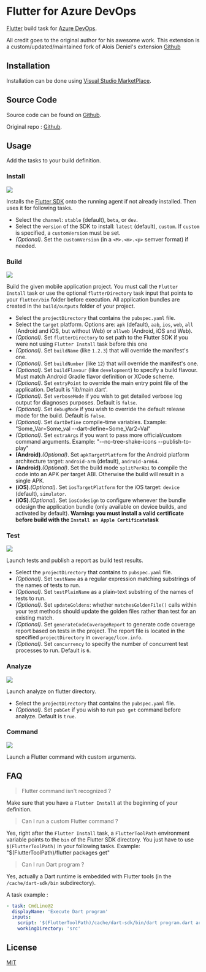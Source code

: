# Flutter for Azure DevOps

[Flutter](http://flutter.io) build task for [Azure DevOps](https://azure.microsoft.com/en-gb/services/devops/).

All credit goes to the original author for his awesome work.
This extension is a custom/updated/maintained fork of Alois Deniel's extension [Github](https://github.com/aloisdeniel/vsts-flutter-tasks)

## Installation

Installation can be done using [Visual Studio MarketPlace](https://marketplace.visualstudio.com/items?itemName=hey24sheep.flutter).

## Source Code

Source code can be found on [Github](https://github.com/hey24sheep/vsts-flutter-tasks).

Original repo : [Github](https://github.com/aloisdeniel/vsts-flutter-tasks).

## Usage

Add the tasks to your build definition.

### Install

![](images/step_install.png)

Installs the [Flutter SDK](https://flutter.io/sdk-archive/) onto the running agent if not already installed. Then uses it for following tasks.

* Select the `channel`: `stable` (default), `beta`, or `dev`.
* Select the `version` of the SDK to install:  `latest` (default), `custom`. If `custom` is specified, a `customVersion` must be set.
* _(Optional)_. Set the `customVersion` (in a `<M>.<m>.<p>` semver format) if needed.

### Build

![](images/step_build.png)

Build the given mobile application project. You must call the `Flutter Install` task or use the optional `flutterDirectory` task input that points to your `flutter/bin` folder before execution. All application bundles are created in the `build/outputs` folder of your project.

* Select the `projectDirectory` that contains the `pubspec.yaml` file.
* Select the `target` platform. Options are: `apk` (default), `aab`, `ios`, `web`, `all` (Android and iOS, but without Web) or `allweb` (Android, iOS and Web).
* _(Optional)_. Set `flutterDirectory` to set path to the Flutter SDK if you were not using `Flutter Install` task before this one
* _(Optional)_. Set `buildName` (like `1.2.3`) that will override the manifest's one.
* _(Optional)_. Set `buildNumber` (like `12`) that will override the manifest's one.
* _(Optional)_. Set `buildFlavour` (like `development`) to specify a build flavour. Must match Android Gradle flavor definition or XCode scheme.
* _(Optional)_. Set `entryPoint` to override the main entry point file of the application. Default is 'lib/main.dart'.
* _(Optional)_. Set `verboseMode` if you wish to get detailed verbose log output for diagnoses purposes. Default is `false`.
* _(Optional)_. Set `debugMode` if you wish to override the default release mode for the build. Default is `false`.
* _(Optional)_. Set `dartDefine` compile-time variables. Example: "Some_Var=Some_val --dart-define=Some_Var2=Val"
* _(Optional)_. Set `extraArgs` if you want to pass more official/custom command arguments. Example: "--no-tree-shake-icons --publish-to-play"
* __(Android)__._(Optional)_. Set `apkTargetPlatform` for the Android platform architecture target: `android-arm` (default), `android-arm64`.
* __(Android)__._(Optional)_. Set the build mode `splitPerAbi` to compile the code into an APK per target ABI. Otherwise the build will result in a single APK.
* __(iOS)__._(Optional)_. Set `iosTargetPlatform` for the iOS target: `device` (default), `simulator`.
* __(iOS)__._(Optional)_. Set `iosCodesign` to configure whenever the bundle odesign the application bundle (only available on device builds, and activated by default). **Warning: you must install a valid certificate before build with the `Install an Apple Certificate`task**

### Test

![](images/step_test.png)

Launch tests and publish a report as build test results.

* Select the `projectDirectory` that contains to `pubspec.yaml` file.
* _(Optional)_. Set `testName` as a regular expression matching substrings of the names of tests to run.
* _(Optional)_. Set `testPlainName` as a plain-text substring of the names of tests to run.
* _(Optional)_. Set `updateGoldens`: whether `matchesGoldenFile()` calls within your test methods should update the golden files rather than test for an existing match.
* _(Optional)_. Set `generateCodeCoverageReport` to generate code coverage report based on tests in the project. The report file is located in the specified `projectDirectory` in `coverage/lcov.info`.
* _(Optional)_. Set `concurrency` to specify the number of concurrent test processes to run. Default is `6`.

### Analyze

![](images/step_analyze.png)

Launch analyze on flutter directory.

* Select the `projectDirectory` that contains the `pubspec.yaml` file.
* _(Optional)_. Set `pubGet` if you wish to run `pub get` command before analyze. Default is `true`.


### Command

![](images/step_command.png)

Launch a Flutter command with custom arguments.

## FAQ


> Flutter command isn't recognized ?

Make sure that you have a `Flutter Install` at the beginning of your definition.

> Can I run a custom Flutter command ?

Yes, right after the `Flutter Install` task, a `FlutterToolPath` environment variable points to the `bin` of the Flutter SDK directory. You just have to use `$(FlutterToolPath)` in your following tasks. Example: "$(FlutterToolPath)/flutter packages get"

> Can I run Dart program ?

Yes, actually a Dart runtime is embedded with Flutter tools (in the `/cache/dart-sdk/bin` subdirectory). 

A task example :

```yaml
- task: CmdLine@2
  displayName: 'Execute Dart program'
  inputs:
    script: '$(FlutterToolPath)/cache/dart-sdk/bin/dart program.dart arg1 arg2'
    workingDirectory: 'src'
```

## License

[MIT](https://raw.githubusercontent.com/hey24sheep/vsts-flutter-tasks/master/LICENSE)

